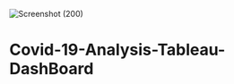  ![Screenshot (200)](https://github.com/user-attachments/assets/90ab2d42-8efb-4562-a831-a034c76f3c84)
# Covid-19-Analysis-Tableau-DashBoard
